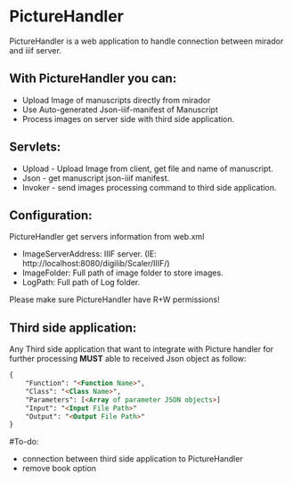 PictureHandler
=======
PictureHandler is a web application to handle connection between mirador and iiif server. 

## With PictureHandler you can:
* Upload Image of manuscripts directly from mirador  
* Use Auto-generated Json-iiif-manifest of Manuscript
* Process images on server side with third side application.

## Servlets:

* Upload - Upload Image from client, get file and name of manuscript.
* Json - get manuscript json-iiif manifest.
* Invoker - send images processing command to third side application. 


## Configuration:
PictureHandler get servers information from web.xml 
* ImageServerAddress: IIIF server. (IE: http://localhost:8080/digilib/Scaler/IIIF/)
* ImageFolder: Full path of image folder to store images.
* LogPath: Full path of Log folder.

Please make sure PictureHandler have R+W permissions!

## Third side application:
Any Third side application that want to integrate with Picture handler for further processing **MUST** able to received Json object as follow:
```html
{
    "Function": "<Function Name>",
    "Class": "<Class Name>",
    "Parameters": [<Array of parameter JSON objects>]
    "Input": "<Input File Path>"
    "Output": "<Output File Path>"
}
```


#To-do:

* connection between third side application to PictureHandler
* remove book option





